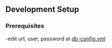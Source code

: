## Development Setup

### Prerequisites

-edit url, user, password at [db-config.yml](/src/main/resources/config/db-config.yml)
